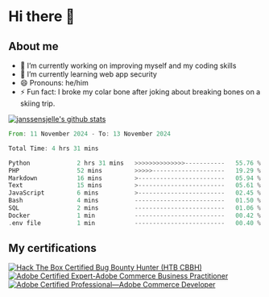 # Hi there 👋

## About me
- 🔭 I’m currently working on improving myself and my coding skills
- 🌱 I’m currently learning web app security
- 😄 Pronouns: he/him
- ⚡ Fun fact: I broke my colar bone after joking about breaking bones on a skiing trip.  



[![janssensjelle's github stats](https://github-readme-stats-snowy-one-28.vercel.app/api?username=janssensjelle&count_private=true&show_icons=true&hide=stars&theme=gruvbox&&show=discussions_started,discussions_answered,prs_merged,prs_merged_percentage)](https://github.com/janssensjelle)
<!--START_SECTION:waka-->

```rust
From: 11 November 2024 - To: 13 November 2024

Total Time: 4 hrs 31 mins

Python             2 hrs 31 mins   >>>>>>>>>>>>>>-----------   55.76 %
PHP                52 mins         >>>>>--------------------   19.29 %
Markdown           16 mins         >------------------------   05.94 %
Text               15 mins         >------------------------   05.61 %
JavaScript         6 mins          >------------------------   02.45 %
Bash               4 mins          -------------------------   01.50 %
SQL                2 mins          -------------------------   01.06 %
Docker             1 min           -------------------------   00.42 %
.env file          1 min           -------------------------   00.40 %
```

<!--END_SECTION:waka-->


## My certifications
<!--START_SECTION:badges-->
[![Hack The Box Certified Bug Bounty Hunter (HTB CBBH)](https://images.credly.com/size/110x110/images/24af3283-ed59-422b-a29c-c274b4df55d8/image.png)](http://www.credly.com/badges/34224e17-635d-4c81-bdbd-cf3b67e069fc "Hack The Box Certified Bug Bounty Hunter (HTB CBBH)")
[![Adobe Certified Expert-Adobe Commerce Business Practitioner](https://images.credly.com/size/110x110/images/a231bf01-ad5b-4dc1-a4bb-af4b6963a477/Adobe_Certified_Expert_Experience_Cloud_products_Digital_Badge.png)](http://www.credly.com/badges/18fe9d44-0fb4-4de2-9daf-9f894714d06f "Adobe Certified Expert-Adobe Commerce Business Practitioner")
[![Adobe Certified Professional—Adobe Commerce Developer](https://images.credly.com/size/110x110/images/48e73336-c91d-477f-a66f-3ad950acb597/Adobe_Certified_Professional_Experience_Cloud_products_Digital_Badge.png)](http://www.credly.com/badges/fa299769-e7f5-4272-947f-bd7a589df7f7 "Adobe Certified Professional—Adobe Commerce Developer")
<!--END_SECTION:badges-->
